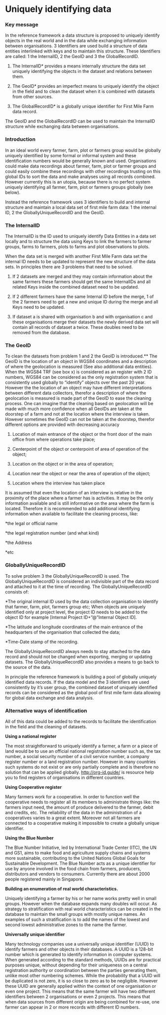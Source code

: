 Uniquely identifying data
=========================

### Key message
In the reference framework a data structure is proposed to uniquely identify objects in the real world and in the data while exchanging information between organisations.  3 Identifiers are used build a structure of data entities interlinked with keys and to maintain this structure. These Identifiers are called: 1 the InternalID, 2 the GeoID and 3 the GlobalRecordID.

1. The InternalID* provides a means internally structure the data set uniquely identifying the  objects in the dataset and relations between them. 

2. The GeoID* provides an imperfect means to uniquely identify the object in the field and to clean the dataset when it is combined with datasets from other sources.

3. The GlobalRecordID* is a globally unique identifier for First Mile Farm data record.

The GeoID and the GlobalRecordID can be used to maintain the InternalID structure while exchanging data between organisations.

### Introduction
In an ideal world every farmer, farm, plot or farmers group would be globally uniquely identified by some formal or informal system and these identification numbers would be generally known and used. Organisations could make data recordings about farmer, farm, plot or farmer groups and could easily combine these recordings with other recordings trusting on this global IDs to sort the data and make analyses using all records combined. However currently this is an utopia, because there is no perfect system uniquely identifying all farmer, farm, plot or farmers groups globally (see below). 

Instead the reference framework uses 3 identifiers to build and internal structure and maintain a local data set of first mile farm data: 1 the internal ID, 2 the GloballyUniqueRecordID and the GeoID. 

### The InternalID
The InternalID is the ID used to uniquely identify Data Entities in a data set locally and to structure the data using Keys to link the farmers to farmer groups, farms to farmers, plots to farms and plot observations to plots. 

When the data set is merged with another First Mile Farm data set the internal ID needs to be updated to represent the new structure of the data sets. In principles there are 3 problems that need to be solved.

1. If 2 datasets are merged and they may contain information about the same farmers these farmers should get the same InternalIDs and all related Keys inside the combined dataset need to be updated. 

2. If 2 different farmers have the same Internal ID before the merge, 1 of the 2 farmers need to get a new and unique ID during the merge and all Keys need to be updated.

3. If dataset a is shared with organisation b and with organisation c and these organisations merge their datasets the newly derived data set will contain all records of dataset a twice. These doubles need to be removed from the database.

### The GeoID
To clean the datasets from problem 1 and 2 the GeoID is introduced.** The GeoID is the location of an object in WGS84 coordinates and a description of where the geolocation is measured (See also additional data entities). When the WGS84 TRF (see box x)  is considered as an register with 2 ID numbers, WGS84 can be considered as the only registration system that is consistently used globally to “identify” objects over the past 20 year. However the the location of an object may have different interpretations between different data collectors, therefor a description of where the geolocation is measured is made part of the GeoID to ease the cleaning process. One can imagine that the cleaning based on geolocation will be made with much more confidence when all GeoIDs are taken at the doorstep of a farm and not at the location where the interview is taken. However sometimes the GeoID can not be taken at the doorstep, therefor different options are provided with decreasing accuracy

1. Location of main entrance of the object or the front door of the main office from where operations take place; 

2. Centerpoint of the object or centerpoint of area of operation of the object; 

3. Location on the object or in the area of operation; 

4. Location near the object or near the area of operation of the object; 

5. Location where the interview has taken place

It is assumed that even the location of an interview is relative in the proximity of the place where a farmer has is activities. It may be the only information available and is still informative on the area where the farm is located. Therefore it is recommended to add additional identifying information when available to facilitate the cleaning process, like:

*the legal or official name

*the legal registration number (and what kind)

*the Address

*etc

### GloballyUniqueRecordID 
To solve problem 3 the GloballyUniqueRecordID is used. The GloballyUniqueRecordID is considered an indivisible part of the data record and attached to it at the time of recording. The GloballyUniqueRecordID consists of:

*The original internal ID used by the data collection organisation to identify that farmer, farm, plot, farmers group etc; When objects are uniquely identified only at project level, the project ID needs to be added to the object ID for example [Internal Project ID+”@”Internal Object ID]. 

*The latitude and longitude coordinates of the main entrance of the headquarters of the organisation that collected the data;

*Time-Date stamp of the recording.


The GloballyUniqueRecordID always needs to stay attached to the data record and should not be changed when exporting, merging or updating datasets. The GloballyUniqueRecordID also provides a means to go back to the source of the data.

In principle the reference framework is building a pool of globally uniquely identified data records. If the data model and the 3 identifiers are used consistently by it’s user group, the combined dataset of uniquely identified records can be considered as the global pool of first mile farm data allowing for global data exchange and data analysis.

### Alternative ways of identification 

All of this data could be added to the records to facilitate the identification in the field and the cleaning of datasets.

**Using a national register**

The most straightforward to uniquely identify a farmer, a farm or a piece of land would be to use an official national registration number such as, the tax number, a social security number of a civil service number, a company register number or a land registration number.  However in many countries such systems do not exist or are only partially complete and is therefore no solution that can be applied globally. http://org-id.guide/ is resource help you to find registers of organisations in different countries.

**Using Cooperative register**

Many farmers work for a cooperative. In order to function well the cooperative needs to register all its members to administrate things like: the farmers input need, the amount of produce delivered to the farmer, debit and credits, etc. The reliability of the data in the administration of a cooperatives varies to a great extent. Moreover not all farmers are connected to a cooperative making it impossible to create a globally unique identifier.

**Using the Blue Number** 

The Blue Number Initiative, led by International Trade Center (ITC), the UN and GS1, aims to make food and agriculture supply chains and systems more sustainable, contributing to the United Nations Global Goals for Sustainable Development. The Blue Number acts as a unique identifier for use by anyone involved in the food chain from farmers, producers, distributors and vendors to consumers. Currently there are about 2000 people registered mainly in Singapore.

**Building an enumeration of real world characteristics.** 

Uniquely identifying a farmer by his or her name works pretty well in small groups. However when the database expands many doubles will occur. As strategy to stratification with real world characteristics can be created in the database to maintain the small groups with mostly unique names. An examples of such a stratification is to add the names of the lowest and second lowest administrative zones to the name the farmer.

**Universally unique identifier** 

Many technology companies use a universally unique identifier (UUID) to identify farmers and other objects in their databases. A UUID is a 128-bit number which is generated to identify information in computer systems. When generated according to the standard methods, UUIDs are for practical purposes unique, without depending for their uniqueness on a central registration authority or coordination between the parties generating them, unlike most other numbering schemes. While the probability that a UUID will be duplicated is not zero, it is so close to zero as to be negligible. However these UUID are generally applied within the context of one organisation or even one project. This means that the same farmer will have two different identifiers between 2 organisations or even 2 projects. This means that when data sources from different origin are being combined for re-use, one farmer can appear in 2 or more records with different ID numbers.
